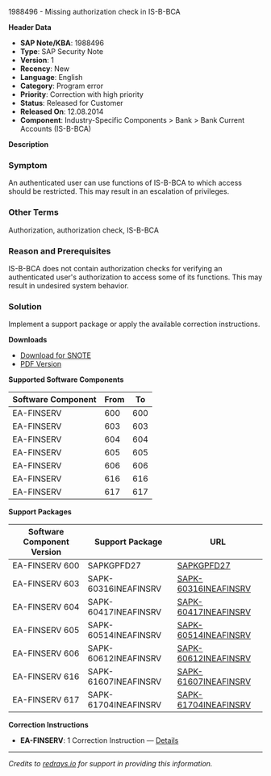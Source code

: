 1988496 - Missing authorization check in IS-B-BCA

**Header Data**

- **SAP Note/KBA**: 1988496
- **Type**: SAP Security Note
- **Version**: 1
- **Recency**: New
- **Language**: English
- **Category**: Program error
- **Priority**: Correction with high priority
- **Status**: Released for Customer
- **Released On**: 12.08.2014
- **Component**: Industry-Specific Components > Bank > Bank Current Accounts (IS-B-BCA)

**Description**

### Symptom

An authenticated user can use functions of IS-B-BCA to which access should be restricted. This may result in an escalation of privileges.

### Other Terms

Authorization, authorization check, IS-B-BCA

### Reason and Prerequisites

IS-B-BCA does not contain authorization checks for verifying an authenticated user's authorization to access some of its functions. This may result in undesired system behavior.

### Solution

Implement a support package or apply the available correction instructions.

**Downloads**

- [Download for SNOTE](https://notesdownloads.sap.com/note/0040000011736672017)
- [PDF Version](https://userapps.support.sap.com/sap/support/sfm/notes/print/0001988496?language=en-US&token=260415AF860CA3559877CD29D35A8F09)

**Supported Software Components**

| Software Component | From | To |
|--------------------|------|----|
| EA-FINSERV         | 600  | 600|
| EA-FINSERV         | 603  | 603|
| EA-FINSERV         | 604  | 604|
| EA-FINSERV         | 605  | 605|
| EA-FINSERV         | 606  | 606|
| EA-FINSERV         | 616  | 616|
| EA-FINSERV         | 617  | 617|

**Support Packages**

| Software Component Version | Support Package                  | URL                                                                                                 |
|----------------------------|----------------------------------|-----------------------------------------------------------------------------------------------------|
| EA-FINSERV 600             | SAPKGPFD27                       | [SAPKGPFD27](https://me.sap.com/supportpackage/SAPKGPFD27)                                         |
| EA-FINSERV 603             | SAPK-60316INEAFINSRV              | [SAPK-60316INEAFINSRV](https://me.sap.com/supportpackage/SAPK-60316INEAFINSRV)                     |
| EA-FINSERV 604             | SAPK-60417INEAFINSRV              | [SAPK-60417INEAFINSRV](https://me.sap.com/supportpackage/SAPK-60417INEAFINSRV)                     |
| EA-FINSERV 605             | SAPK-60514INEAFINSRV              | [SAPK-60514INEAFINSRV](https://me.sap.com/supportpackage/SAPK-60514INEAFINSRV)                     |
| EA-FINSERV 606             | SAPK-60612INEAFINSRV              | [SAPK-60612INEAFINSRV](https://me.sap.com/supportpackage/SAPK-60612INEAFINSRV)                     |
| EA-FINSERV 616             | SAPK-61607INEAFINSRV              | [SAPK-61607INEAFINSRV](https://me.sap.com/supportpackage/SAPK-61607INEAFINSRV)                     |
| EA-FINSERV 617             | SAPK-61704INEAFINSRV              | [SAPK-61704INEAFINSRV](https://me.sap.com/supportpackage/SAPK-61704INEAFINSRV)                     |

**Correction Instructions**

- **EA-FINSERV**: 1 Correction Instruction — [Details](https://me.sap.com/corrins/0001988496/201)

---

*Credits to [redrays.io](https://redrays.io) for support in providing this information.*